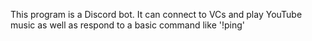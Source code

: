 This program is a Discord bot. It can connect to VCs and play YouTube music as well as respond to a basic command like '!ping'
